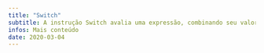 ```yaml
---
title: "Switch"
subtitle: A instrução Switch avalia uma expressão, combinando seu valor para uma cláusula case e executando as funções associadas a este case, é utilizado como uma forma de reduzir a complexidade de vários if...else encadeados, essa instrução não é unica do javascript outras linguagens também dão suporte a ela.
infos: Mais conteúdo
date: 2020-03-04
---
```

